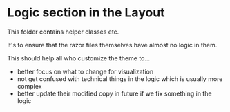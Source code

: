 ﻿# Logic section in the Layout

This folder contains helper classes etc.

It's to ensure that the razor files themselves have almost no logic in them.

This should help all who customize the theme to...

* better focus on what to change for visualization
* not get confused with technical things in the logic which is usually more complex
* better update their modified copy in future if we fix something in the logic